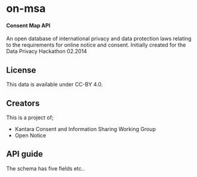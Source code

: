 on-msa
======

#### Consent Map API

An open database of international privacy and data protection laws relating to the requirements for online notice and consent. Initially created for the Data Privacy Hackathon 02.2014

## License

This data is available under CC-BY 4.0.

## Creators

This is a project of;

- Kantara Consent and Information Sharing Working Group
- Open Notice

## API guide

The schema has five fields etc..

